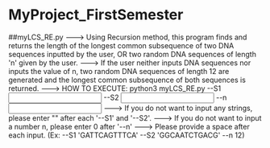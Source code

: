 # MyProject_FirstSemester
##myLCS_RE.py
---> Using Recursion method, this program finds and returns the length of the longest common subsequence of two DNA sequences inputted by the user,
     OR two random DNA sequences of length 'n' given by the user.
---> If the user neither inputs DNA sequences nor inputs the value of n, two random DNA sequences of length 12 are generated 
     and the longest common subsequence of both sequences is returned.
---> HOW TO EXECUTE: python3 myLCS_RE.py --S1 <input first_string> --S2 <input second_string> --n <input integer n> 
---> If you do not want to input any strings, please enter "" after each '--S1' and '--S2'. 
---> If you do not want to input a number n, please enter 0 after '--n'
---> Please provide a space after each input. (Ex: --S1 'GATTCAGTTTCA'<SPACE> --S2 'GGCAATCTGACG'<SPACE> --n 12)
